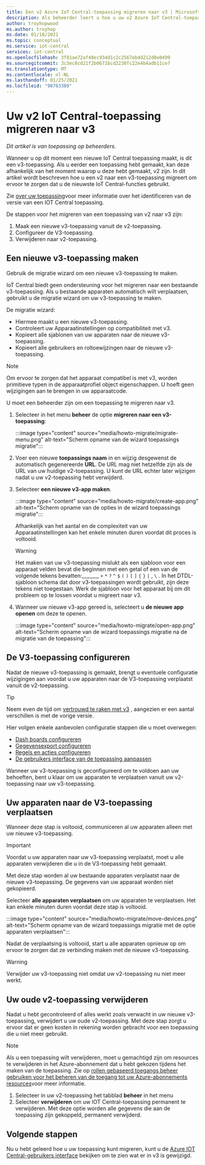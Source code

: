 ```yaml
---
title: Een v2 Azure IoT Central-toepassing migreren naar v3 | Microsoft Docs
description: Als beheerder leert u hoe u uw v2 Azure IoT Central-toepassing kunt migreren naar v3
author: troyhopwood
ms.author: troyhop
ms.date: 01/18/2021
ms.topic: conceptual
ms.service: iot-central
services: iot-central
ms.openlocfilehash: 3f81ae72af48ec934d1c2c2567ebdd212d8e0499
ms.sourcegitcommit: 3c3ec8cd21f2b0671bcd2230fc22e4b4adb11ce7
ms.translationtype: MT
ms.contentlocale: nl-NL
ms.lasthandoff: 01/25/2021
ms.locfileid: "98763389"
---
```

# <a name="migrate-your-v2-iot-central-application-to-v3"></a>Uw v2 IoT Central-toepassing migreren naar v3

*Dit artikel is van toepassing op beheerders.*

Wanneer u op dit moment een nieuwe IoT Central toepassing maakt, is dit een v3-toepassing. Als u eerder een toepassing hebt gemaakt, kan deze afhankelijk van het moment waarop u deze hebt gemaakt, v2 zijn. In dit artikel wordt beschreven hoe u een v2 naar een v3-toepassing migreert om ervoor te zorgen dat u de nieuwste IoT Central-functies gebruikt.

Zie [over uw toepassing](howto-get-app-info.md)voor meer informatie over het identificeren van de versie van een IOT Central toepassing.

De stappen voor het migreren van een toepassing van v2 naar v3 zijn:

1. Maak een nieuwe v3-toepassing vanuit de v2-toepassing.
1. Configureer de V3-toepassing.
1. Verwijderen naar v2-toepassing.

## <a name="create-a-new-v3-application"></a>Een nieuwe v3-toepassing maken

Gebruik de migratie wizard om een nieuwe v3-toepassing te maken.

IoT Central biedt geen ondersteuning voor het migreren naar een bestaande v3-toepassing. Als u bestaande apparaten automatisch wilt verplaatsen, gebruikt u de migratie wizard om uw v3-toepassing te maken.

De migratie wizard:

- Hiermee maakt u een nieuwe v3-toepassing.
- Controleert uw Apparaatinstellingen op compatibiliteit met v3.
- Kopieert alle sjablonen van uw apparaten naar de nieuwe v3-toepassing.
- Kopieert alle gebruikers en roltoewijzingen naar de nieuwe v3-toepassing.

> [!NOTE]
> Om ervoor te zorgen dat het apparaat compatibel is met v3, worden primitieve typen in de apparaatprofiel object eigenschappen. U hoeft geen wijzigingen aan te brengen in uw apparaatcode.

U moet een beheerder zijn om een toepassing te migreren naar v3.

1. Selecteer in het menu **beheer** de optie **migreren naar een v3-toepassing**:

    :::image type="content" source="media/howto-migrate/migrate-menu.png" alt-text="Scherm opname van de wizard toepassings migratie":::

1. Voer een nieuwe **toepassings naam** in en wijzig desgewenst de automatisch gegenereerde  **URL**. De URL mag niet hetzelfde zijn als de URL van uw huidige v2-toepassing. U kunt de URL echter later wijzigen nadat u uw v2-toepassing hebt verwijderd.

1. Selecteer **een nieuwe v3-app maken**.

    :::image type="content" source="media/howto-migrate/create-app.png" alt-text="Scherm opname van de opties in de wizard toepassings migratie":::

    Afhankelijk van het aantal en de complexiteit van uw Apparaatinstellingen kan het enkele minuten duren voordat dit proces is voltooid.

    > [!Warning]
    > Het maken van uw v3-toepassing mislukt als een sjabloon voor een apparaat velden bevat die beginnen met een getal of een van de volgende tekens bevatten:,,,,,,,,,,, `+` `*` `?` `^` `$` `(` `)` `[` `]` `{` `}` `|` , `\` . In het DTDL-sjabloon schema dat door v3-toepassingen wordt gebruikt, zijn deze tekens niet toegestaan. Werk de sjabloon voor het apparaat bij om dit probleem op te lossen voordat u migreert naar v3.

1. Wanneer uw nieuwe v3-app gereed is, selecteert u **de nieuwe app openen** om deze te openen.

    :::image type="content" source="media/howto-migrate/open-app.png" alt-text="Scherm opname van de wizard toepassings migratie na de migratie van de toepassing":::

## <a name="configure-the-v3-application"></a>De V3-toepassing configureren

Nadat de nieuwe v3-toepassing is gemaakt, brengt u eventuele configuratie wijzigingen aan voordat u uw apparaten naar de V3-toepassing verplaatst vanuit de v2-toepassing.

> [!TIP]
> Neem even de tijd om [vertrouwd te raken met v3](overview-iot-central-tour.md#navigate-your-application) , aangezien er een aantal verschillen is met de vorige versie.

Hier volgen enkele aanbevolen configuratie stappen die u moet overwegen:

- [Dash boards configureren](howto-add-tiles-to-your-dashboard.md)
- [Gegevensexport configureren](howto-export-data.md)
- [Regels en acties configureren](quick-configure-rules.md)
- [De gebruikers interface van de toepassing aanpassen](howto-customize-ui.md)

Wanneer uw v3-toepassing is geconfigureerd om te voldoen aan uw behoeften, bent u klaar om uw apparaten te verplaatsen vanuit uw v2-toepassing naar uw v3-toepassing.

## <a name="move-your-devices-to-the-v3-application"></a>Uw apparaten naar de V3-toepassing verplaatsen

Wanneer deze stap is voltooid, communiceren al uw apparaten alleen met uw nieuwe v3-toepassing.

> [!IMPORTANT]
> Voordat u uw apparaten naar uw v3-toepassing verplaatst, moet u alle apparaten verwijderen die u in de V3-toepassing hebt gemaakt.

Met deze stap worden al uw bestaande apparaten verplaatst naar de nieuwe v3-toepassing. De gegevens van uw apparaat worden niet gekopieerd.

Selecteer **alle apparaten verplaatsen** om uw apparaten te verplaatsen. Het kan enkele minuten duren voordat deze stap is voltooid.

:::image type="content" source="media/howto-migrate/move-devices.png" alt-text="Scherm opname van de wizard toepassings migratie met de optie apparaten verplaatsen":::

Nadat de verplaatsing is voltooid, start u alle apparaten opnieuw op om ervoor te zorgen dat ze verbinding maken met de nieuwe v3-toepassing.

> [!WARNING]
> Verwijder uw v3-toepassing niet omdat uw v2-toepassing nu niet meer werkt.

## <a name="delete-your-old-v2-application"></a>Uw oude v2-toepassing verwijderen

Nadat u hebt gecontroleerd of alles werkt zoals verwacht in uw nieuwe v3-toepassing, verwijdert u uw oude v2-toepassing. Met deze stap zorgt u ervoor dat er geen kosten in rekening worden gebracht voor een toepassing die u niet meer gebruikt.

> [!Note]
> Als u een toepassing wilt verwijderen, moet u gemachtigd zijn om resources te verwijderen in het Azure-abonnement dat u hebt gekozen tijdens het maken van de toepassing. Zie op [rollen gebaseerd toegangs beheer gebruiken voor het beheren van de toegang tot uw Azure-abonnements resources](../../active-directory/role-based-access-control-configure.md)voor meer informatie.

1. Selecteer in uw v2-toepassing het tabblad **beheer** in het menu
2. Selecteer **verwijderen** om uw IOT Central-toepassing permanent te verwijderen. Met deze optie worden alle gegevens die aan de toepassing zijn gekoppeld, permanent verwijderd.

## <a name="next-steps"></a>Volgende stappen

Nu u hebt geleerd hoe u uw toepassing kunt migreren, kunt u de [Azure IOT Central-gebruikers interface](overview-iot-central-tour.md) bekijken om te zien wat er in v3 is gewijzigd.
